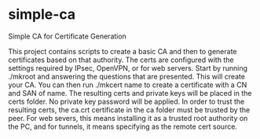 # simple-ca

Simple CA for Certificate Generation

This project contains scripts to create a basic CA and then to generate certificates
based on that authority. The certs are configured with the settings required by IPsec,
OpenVPN, or for web servers. Start by running ./mkroot and answering the questions that
are presented. This will create your CA. You can then run ./mkcert name to create a
certificate with a CN and SAN of name. The resulting certs and private keys will be
placed in the certs folder. No private key password will be applied. In order to trust
the resulting certs, the ca.crt certificate in the ca folder must be trusted by the
peer. For web severs, this means installing it as a trusted root authority on the PC,
and for tunnels, it means specifying as the remote cert source. 
